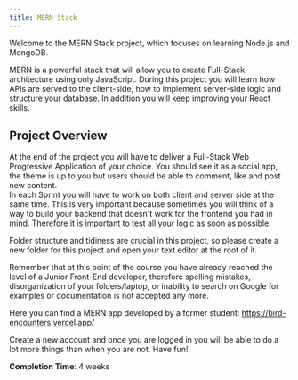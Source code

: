 ```yaml
---
title: MERN Stack
---
```



Welcome to the MERN Stack project, which focuses on learning Node.js and MongoDB.

MERN is a powerful stack that will allow you to create Full-Stack architecture using only JavaScript. During this project you will learn how APIs are served to the client-side, how to implement server-side logic and structure your database. In addition you will keep improving your React skills.

## Project Overview

At the end of the project you will have to deliver a Full-Stack Web Progressive Application of your choice. You should see it as a social app, the theme is up to you but users should be able to comment, like and post new content.\
In each Sprint you will have to work on both client and server side at the same time. This is very important because sometimes you will think of a way to build your backend that doesn't work for the frontend you had in mind. Therefore it is important to test all your logic as soon as possible.

Folder structure and tidiness are crucial in this project, so please create a new folder for this project and open your text editor at the root of it.

Remember that at this point of the course you have already reached the level of a Junior Front-End developer, therefore spelling mistakes, disorganization of your folders/laptop, or inability to search on Google for examples or documentation is not accepted any more.

Here you can find a MERN app developed by a former student: <https://bird-encounters.vercel.app/>

Create a new account and once you are logged in you will be able to do a lot more things than when you are not. Have fun!

**Completion Time**: 4 weeks
